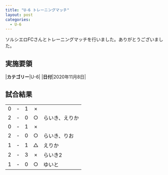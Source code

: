 ```yaml
---
title: "U-6 トレーニングマッチ"
layout: post
categories:
  - U-6
---
```


ソルシエロFCさんとトレーニングマッチを行いました。ありがとうございました。


## 実施要領

|**カテゴリー**|U-6|
|**日付**|2020年11月8日|

## 試合結果

|    |   |    |         |    |
|:--:|:-:|:--:|:--:|:--------|
|    0| - |   1|×||
|    2| - |   0|○|らいき、えりか|
|    0| - |   1|×||
|    2| - |   0|○|らいき、りお|
|    1| - |   1|△|えりか|
|    2| - |   3|×|らいき2|
|    1| - |   0|○|ゆいと|
